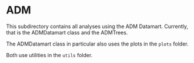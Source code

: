 # ADM

This subdirectory contains all analyses using the ADM Datamart. Currently, that is the ADMDatamart class and the ADMTrees.

The ADMDatamart class in particular also uses the plots in the `plots` folder. 

Both use utilities in the `utils` folder.
